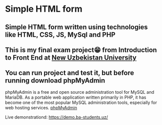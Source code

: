 # Simple HTML form
Simple HTML form written using technologies like HTML, CSS, JS, MySql and PHP<br/><br/>
This is my final exam project😁 from Introduction to Front End at <a href="https://newuu.uz" target="_blank">New Uzbekistan University</a><br><br/>
You can run project and test it, but before running download phpMyAdmin<br/>
---
phpMyAdmin is a free and open source administration tool for MySQL and MariaDB. As a portable web application written primarily in PHP, it has become one of the most popular MySQL administration tools, especially for web hosting services.
<a href="https://www.phpmyadmin.net/" target="_blank">phpMyAdmin<a/>

Live demonstrationd: https://demo.ba-students.uz/
